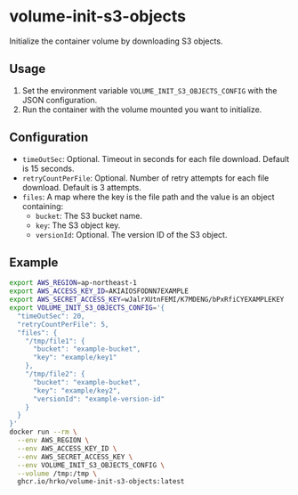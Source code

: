 # volume-init-s3-objects
Initialize the container volume by downloading S3 objects.

## Usage

1. Set the environment variable `VOLUME_INIT_S3_OBJECTS_CONFIG` with the JSON configuration.
2. Run the container with the volume mounted you want to initialize.

## Configuration

- `timeOutSec`: Optional. Timeout in seconds for each file download. Default is 15 seconds.
- `retryCountPerFile`: Optional. Number of retry attempts for each file download. Default is 3 attempts.
- `files`: A map where the key is the file path and the value is an object containing:
  - `bucket`: The S3 bucket name.
  - `key`: The S3 object key.
  - `versionId`: Optional. The version ID of the S3 object.

## Example

```sh
export AWS_REGION=ap-northeast-1
export AWS_ACCESS_KEY_ID=AKIAIOSFODNN7EXAMPLE
export AWS_SECRET_ACCESS_KEY=wJalrXUtnFEMI/K7MDENG/bPxRfiCYEXAMPLEKEY
export VOLUME_INIT_S3_OBJECTS_CONFIG='{
  "timeOutSec": 20,
  "retryCountPerFile": 5,
  "files": {
    "/tmp/file1": {
      "bucket": "example-bucket",
      "key": "example/key1"
    },
    "/tmp/file2": {
      "bucket": "example-bucket",
      "key": "example/key2",
      "versionId": "example-version-id"
    }
  }
}'
docker run --rm \
  --env AWS_REGION \
  --env AWS_ACCESS_KEY_ID \
  --env AWS_SECRET_ACCESS_KEY \
  --env VOLUME_INIT_S3_OBJECTS_CONFIG \
  --volume /tmp:/tmp \
  ghcr.io/hrko/volume-init-s3-objects:latest
```

